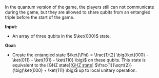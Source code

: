 In the quantum version of the game, the players still can not communicate during the game, but they are allowed to share
qubits from an entangled triple before the start of the game.

**Input:**
- An array of three qubits in the $\ket{000}$ state.

**Goal:**
- Create the entangled state $\ket{\Phi} = \frac{1}{2} \big(\ket{000} - \ket{011} - \ket{101} - \ket{110} \big)$ on these qubits.
This state is equivalent to the [GHZ state]([GHZ state](https://en.wikipedia.org/wiki/Greenberger%E2%80%93Horne%E2%80%93Zeilinger_state))
$\frac{1}{\sqrt{2}} (\big(\ket{000} + \ket{111} \big)$ up to local unitary operation.
